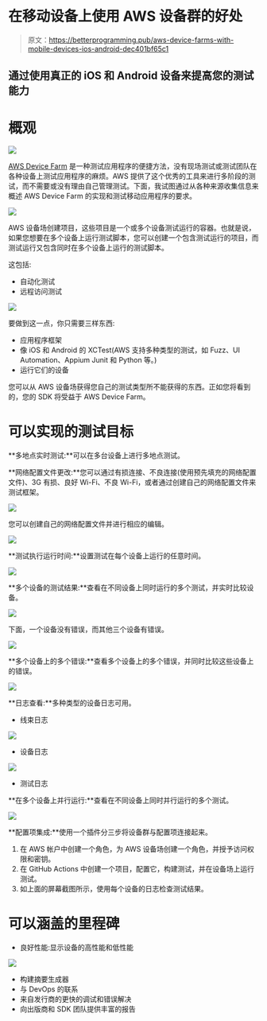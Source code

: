# 在移动设备上使用 AWS 设备群的好处

> 原文：<https://betterprogramming.pub/aws-device-farms-with-mobile-devices-ios-android-dec401bf65c1>

## 通过使用真正的 iOS 和 Android 设备来提高您的测试能力

# 概观

![](img/b254d9e1252f92e425bf10717d0511b2.png)

[AWS Device Farm](https://aws.amazon.com/device-farm/) 是一种测试应用程序的便捷方法，没有现场测试或测试团队在各种设备上测试应用程序的麻烦。AWS 提供了这个优秀的工具来进行多阶段的测试，而不需要或没有理由自己管理测试。下面，我试图通过从各种来源收集信息来概述 AWS Device Farm 的实现和测试移动应用程序的要求。

![](img/4fea40413246be812aef1b21e13cc2d6.png)

AWS 设备场创建项目，这些项目是一个或多个设备测试运行的容器。也就是说，如果您想要在多个设备上运行测试脚本，您可以创建一个包含测试运行的项目，而测试运行又包含同时在多个设备上运行的测试脚本。

这包括:

*   自动化测试
*   远程访问测试

![](img/ced0e6af08a1b995470ab17316a437c7.png)

要做到这一点，你只需要三样东西:

*   应用程序框架
*   像 iOS 和 Android 的 XCTest(AWS 支持多种类型的测试，如 Fuzz、UI Automation、Appium Junit 和 Python 等。)
*   运行它们的设备

您可以从 AWS 设备场获得您自己的测试类型所不能获得的东西。正如您将看到的，您的 SDK 将受益于 AWS Device Farm。

# 可以实现的测试目标

**多地点实时测试:**可以在多台设备上进行多地点测试。

**网络配置文件更改:**您可以通过有损连接、不良连接(使用预先填充的网络配置文件)、3G 有损、良好 Wi-Fi、不良 Wi-Fi，或者通过创建自己的网络配置文件来测试框架。

![](img/ae7b3c6dfb90b40a77da7a3a1e9c458a.png)

您可以创建自己的网络配置文件并进行相应的编辑。

![](img/bffcfb779bac82b2f1da1a6e0df6c7fe.png)

**测试执行运行时间:**设置测试在每个设备上运行的任意时间。

![](img/97271b655b09cc5696f717b3884e1d47.png)

**多个设备的测试结果:**查看在不同设备上同时运行的多个测试，并实时比较设备。

![](img/50742ea5a9fef393a6b78a98ce9a7264.png)

下面，一个设备没有错误，而其他三个设备有错误。

![](img/5616a15552b6bcc7bc49c4a58baa1a5d.png)

**多个设备上的多个错误:**查看多个设备上的多个错误，并同时比较这些设备上的错误。

![](img/2cf3f3926596ac180fc214535e192a8f.png)

**日志查看:**多种类型的设备日志可用。

*   线束日志

![](img/c58eda21758a040d0366dcf9d4272254.png)

*   设备日志

![](img/caca71a27aef31cfa7fac675ddfee507.png)

*   测试日志

**在多个设备上并行运行:**查看在不同设备上同时并行运行的多个测试。

![](img/fb594aceda9ad0d402245e8ec314e5fd.png)

**配置项集成:**使用一个插件分三步将设备群与配置项连接起来。

1.  在 AWS 帐户中创建一个角色，为 AWS 设备场创建一个角色，并授予访问权限和密钥。
2.  在 GitHub Actions 中创建一个项目，配置它，构建测试，并在设备场上运行测试。
3.  如上面的屏幕截图所示，使用每个设备的日志检查测试结果。

# 可以涵盖的里程碑

*   良好性能:显示设备的高性能和低性能

![](img/b2b4005175562df0de02fcc06c883695.png)

*   构建摘要生成器
*   与 DevOps 的联系
*   来自发行商的更快的调试和错误解决
*   向出版商和 SDK 团队提供丰富的报告